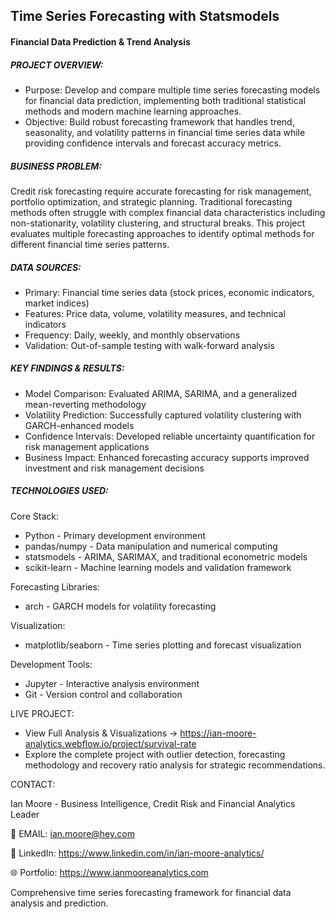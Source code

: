 ## Time Series Forecasting with Statsmodels

#### Financial Data Prediction & Trend Analysis

##### PROJECT OVERVIEW:

- Purpose: Develop and compare multiple time series forecasting models for financial data prediction, implementing both traditional statistical methods and modern machine learning approaches.
- Objective: Build robust forecasting framework that handles trend, seasonality, and volatility patterns in financial time series data while providing confidence intervals and forecast accuracy metrics.

##### BUSINESS PROBLEM:

Credit risk forecasting require accurate forecasting for risk management, portfolio optimization, and strategic planning. Traditional forecasting methods often struggle with complex financial data characteristics including non-stationarity, volatility clustering, and structural breaks. This project evaluates multiple forecasting approaches to identify optimal methods for different financial time series patterns.

##### DATA SOURCES:

- Primary: Financial time series data (stock prices, economic indicators, market indices)
- Features: Price data, volume, volatility measures, and technical indicators
- Frequency: Daily, weekly, and monthly observations
- Validation: Out-of-sample testing with walk-forward analysis

##### KEY FINDINGS & RESULTS:

- Model Comparison: Evaluated ARIMA, SARIMA, and a generalized mean-reverting methodology
- Volatility Prediction: Successfully captured volatility clustering with GARCH-enhanced models
- Confidence Intervals: Developed reliable uncertainty quantification for risk management applications
- Business Impact: Enhanced forecasting accuracy supports improved investment and risk management decisions

##### TECHNOLOGIES USED:

Core Stack:

- Python - Primary development environment
- pandas/numpy - Data manipulation and numerical computing
- statsmodels - ARIMA, SARIMAX, and traditional econometric models
- scikit-learn - Machine learning models and validation framework

Forecasting Libraries:

- arch - GARCH models for volatility forecasting

Visualization:

- matplotlib/seaborn - Time series plotting and forecast visualization

Development Tools:

- Jupyter - Interactive analysis environment
- Git - Version control and collaboration

LIVE PROJECT:
- View Full Analysis & Visualizations → https://ian-moore-analytics.webflow.io/project/survival-rate
- Explore the complete project with outlier detection, forecasting methodology and recovery ratio analysis for strategic recommendations.

CONTACT:

Ian Moore - Business Intelligence, Credit Risk and Financial Analytics Leader

📧 EMAIL: ian.moore@hey.com

💼 LinkedIn: https://www.linkedin.com/in/ian-moore-analytics/

🌐 Portfolio: https://www.ianmooreanalytics.com

Comprehensive time series forecasting framework for financial data analysis and prediction.